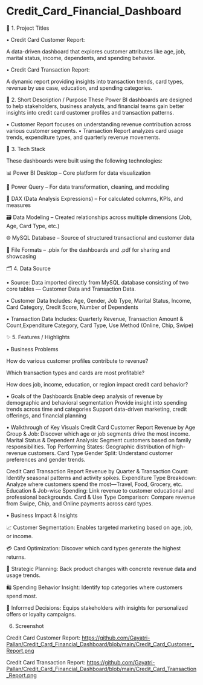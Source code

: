# Credit_Card_Financial_Dashboard
📌 1. Project Titles

• Credit Card Customer Report:

A data-driven dashboard that explores customer attributes like age, job, marital status, income, dependents, and spending behavior.

• Credit Card Transaction Report:

A dynamic report providing insights into transaction trends, card types, revenue by use case, education, and spending categories.

🎯 2. Short Description / Purpose
These Power BI dashboards are designed to help stakeholders, business analysts, and financial teams gain better insights into credit card customer profiles and transaction patterns.

• Customer Report focuses on understanding revenue contribution across various customer segments.
• Transaction Report analyzes card usage trends, expenditure types, and quarterly revenue movements.

🧰 3. Tech Stack

These dashboards were built using the following technologies:

📊 Power BI Desktop – Core platform for data visualization

🔄 Power Query – For data transformation, cleaning, and modeling

🧠 DAX (Data Analysis Expressions) – For calculated columns, KPIs, and measures

🗃️ Data Modeling – Created relationships across multiple dimensions (Job, Age, Card Type, etc.)

🌐 MySQL Database – Source of structured transactional and customer data

📁 File Formats – .pbix for the dashboards and .pdf for sharing and showcasing

🗂️ 4. Data Source

• Source: Data imported directly from MySQL database consisting of two core tables — Customer Data and Transaction Data.

• Customer Data Includes: Age, Gender, Job Type, Marital Status, Income, Card Category, Credit Score, Number of Dependents

• Transaction Data Includes: Quarterly Revenue, Transaction Amount & Count,Expenditure Category, Card Type, Use Method (Online, Chip, Swipe)

✨ 5. Features / Highlights

• Business Problems

How do various customer profiles contribute to revenue?

Which transaction types and cards are most profitable?

How does job, income, education, or region impact credit card behavior?


• Goals of the Dashboards
Enable deep analysis of revenue by demographic and behavioral segmentation
Provide insight into spending trends across time and categories
Support data-driven marketing, credit offerings, and financial planning

• Walkthrough of Key Visuals
Credit Card Customer Report
Revenue by Age Group & Job: Discover which age or job segments drive the most income.
Marital Status & Dependent Analysis: Segment customers based on family responsibilities.
Top Performing States: Geographic distribution of high-revenue customers.
Card Type Gender Split: Understand customer preferences and gender trends.

Credit Card Transaction Report
Revenue by Quarter & Transaction Count: Identify seasonal patterns and activity spikes.
Expenditure Type Breakdown: Analyze where customers spend the most—Travel, Food, Grocery, etc.
Education & Job-wise Spending: Link revenue to customer educational and professional backgrounds.
Card & Use Type Comparison: Compare revenue from Swipe, Chip, and Online payments across card types.

• Business Impact & Insights

📈 Customer Segmentation: Enables targeted marketing based on age, job, or income.

💳 Card Optimization: Discover which card types generate the highest returns.

🧭 Strategic Planning: Back product changes with concrete revenue data and usage trends.

🛍️ Spending Behavior Insight: Identify top categories where customers spend most.

🧠 Informed Decisions: Equips stakeholders with insights for personalized offers or loyalty campaigns.

6. Screenshot
   
Credit Card Customer Report: https://github.com/Gayatri-Pallan/Credit_Card_Financial_Dashboard/blob/main/Credit_Card_Customer_Report.png

Credit Card Transaction Report: https://github.com/Gayatri-Pallan/Credit_Card_Financial_Dashboard/blob/main/Credit_Card_Transaction_Report.png
